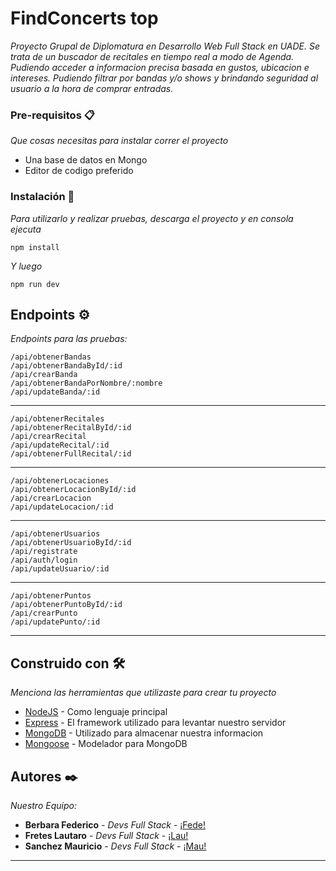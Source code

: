 # FindConcerts top

_Proyecto Grupal de Diplomatura en Desarrollo Web Full Stack en UADE. Se trata de un buscador de recitales en tiempo real a modo de Agenda. Pudiendo acceder a informacion precisa basada en gustos, ubicacion e intereses. Pudiendo filtrar por bandas y/o shows y brindando seguridad al usuario a la hora de comprar entradas._

### Pre-requisitos 📋

_Que cosas necesitas para instalar correr el proyecto_

* Una base de datos en Mongo 
* Editor de codigo preferido

### Instalación 🔧

_Para utilizarlo y realizar pruebas, descarga el proyecto y en consola ejecuta_

```
npm install
```

_Y luego_

```
npm run dev
```

## Endpoints ⚙️

_Endpoints para las pruebas:_

```
/api/obtenerBandas
/api/obtenerBandaById/:id
/api/crearBanda
/api/obtenerBandaPorNombre/:nombre
/api/updateBanda/:id
```
--- 

```
/api/obtenerRecitales
/api/obtenerRecitalById/:id
/api/crearRecital
/api/updateRecital/:id
/api/obtenerFullRecital/:id
```

---

```
/api/obtenerLocaciones
/api/obtenerLocacionById/:id
/api/crearLocacion
/api/updateLocacion/:id
```

---

```
/api/obtenerUsuarios
/api/obtenerUsuarioById/:id
/api/registrate
/api/auth/login
/api/updateUsuario/:id
```

---

```
/api/obtenerPuntos
/api/obtenerPuntoById/:id
/api/crearPunto
/api/updatePunto/:id
```

---

## Construido con 🛠️

_Menciona las herramientas que utilizaste para crear tu proyecto_

* [NodeJS](https://nodejs.org/es/) - Como lenguaje principal
* [Express](https://expressjs.com/es/) - El framework utilizado para levantar nuestro servidor
* [MongoDB](https://www.mongodb.com/es) - Utilizado para almacenar nuestra informacion
* [Mongoose](https://mongoosejs.com/) - Modelador para MongoDB

## Autores ✒️

_Nuestro Equipo:_

* **Berbara Federico** - *Devs Full Stack* - [¡Fede!](https://github.com/villanuevand)
* **Fretes Lautaro** - *Devs Full Stack* - [¡Lau!](https://github.com/Lfretes05)
* **Sanchez Mauricio** - *Devs Full Stack* - [¡Mau!](https://github.com/Maurisan4011)

---
